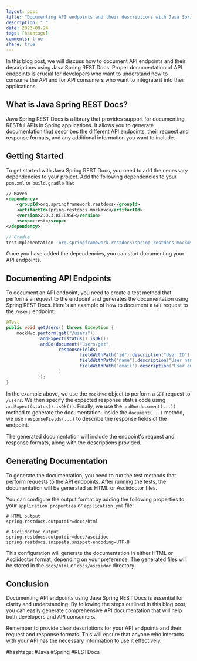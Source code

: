 ```yaml
---
layout: post
title: "Documenting API endpoints and their descriptions with Java Spring REST Docs"
description: " "
date: 2023-09-24
tags: [hashtags]
comments: true
share: true
---
```


In this blog post, we will discuss how to document API endpoints and their descriptions using Java Spring REST Docs. Proper documentation of API endpoints is crucial for developers who want to understand how to consume the API and for API consumers who want to integrate it into their applications.

## What is Java Spring REST Docs?

Java Spring REST Docs is a library that provides support for documenting RESTful APIs in Spring applications. It allows you to generate documentation that describes the different API endpoints, their request and response formats, and any additional information you want to include.

## Getting Started

To get started with Java Spring REST Docs, you need to add the necessary dependencies to your project. Add the following dependencies to your `pom.xml` or `build.gradle` file:

```xml
// Maven
<dependency>
    <groupId>org.springframework.restdocs</groupId>
    <artifactId>spring-restdocs-mockmvc</artifactId>
    <version>2.0.3.RELEASE</version>
    <scope>test</scope>
</dependency>
```

```groovy
// Gradle
testImplementation 'org.springframework.restdocs:spring-restdocs-mockmvc:2.0.3.RELEASE'
```

Once you have added the dependencies, you can start documenting your API endpoints.

## Documenting API Endpoints

To document an API endpoint, you need to create a test method that performs a request to the endpoint and generates the documentation using Spring REST Docs. Here's an example of how to document a `GET` request to the `/users` endpoint:

```java
@Test
public void getUsers() throws Exception {
    mockMvc.perform(get("/users"))
            .andExpect(status().isOk())
            .andDo(document("users/get",
                    responseFields(
                            fieldWithPath("id").description("User ID"),
                            fieldWithPath("name").description("User name"),
                            fieldWithPath("email").description("User email")
                    )
            ));
}
```

In the example above, we use the `mockMvc` object to perform a `GET` request to `/users`. We then specify the expected response status code using `andExpect(status().isOk())`. Finally, we use the `andDo(document(...))` method to generate the documentation. Inside the `document(...)` method, we use `responseFields(...)` to describe the response fields of the endpoint.

The generated documentation will include the endpoint's request and response formats, along with the descriptions provided.

## Generating Documentation

To generate the documentation, you need to run the test methods that perform requests to the API endpoints. After running the tests, the documentation will be generated as HTML or Asciidoctor files.

You can configure the output format by adding the following properties to your `application.properties` or `application.yml` file:

```properties
# HTML output
spring.restdocs.outputdir=docs/html

# Asciidoctor output
spring.restdocs.outputdir=docs/asciidoc
spring.restdocs.snippets.snippet-encoding=UTF-8
```

This configuration will generate the documentation in either HTML or Asciidoctor format, depending on your preference. The generated files will be stored in the `docs/html` or `docs/asciidoc` directory.

## Conclusion

Documenting API endpoints using Java Spring REST Docs is essential for clarity and understanding. By following the steps outlined in this blog post, you can easily generate comprehensive API documentation that will help both developers and API consumers.

Remember to provide clear descriptions for your API endpoints and their request and response formats. This will ensure that anyone who interacts with your API has the necessary information to use it effectively.

#hashtags: #Java #Spring #RESTDocs